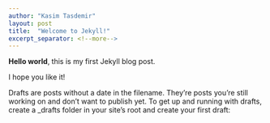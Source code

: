 ```yaml
---
author: "Kasim Tasdemir"
layout: post
title:  "Welcome to Jekyll!"
excerpt_separator: <!--more-->
---
```


**Hello world**, this is my first Jekyll blog post.

I hope you like it!

<!--more-->

Drafts are posts without a date in the filename. They’re posts you’re still working on and don’t want to publish yet. To get up and running with drafts, create a _drafts folder in your site’s root and create your first draft:
